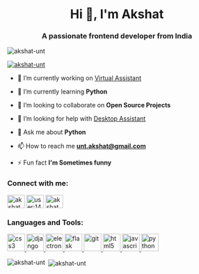 <h1 align="center">Hi 👋, I'm Akshat</h1>
<h3 align="center">A passionate frontend developer from India</h3>

<p align="left"> <img src="https://komarev.com/ghpvc/?username=akshat-unt&label=Profile%20views&color=0e75b6&style=flat" alt="akshat-unt" /> </p>

<p align="left"> <a href="https://github.com/ryo-ma/github-profile-trophy"><img src="https://github-profile-trophy.vercel.app/?username=akshat-unt" alt="akshat-unt" /></a> </p>

- 🔭 I’m currently working on [Virtual Assistant](https://github.com/Akshat-unt/Coddie-Desktop-A.I)

- 🌱 I’m currently learning **Python**

- 👯 I’m looking to collaborate on **Open Source Projects**

- 🤝 I’m looking for help with [Desktop Assistant](https://github.com/Akshat-unt/Coddie-Desktop-A.I)

- 💬 Ask me about **Python**

- 📫 How to reach me **unt.akshat@gmail.com**

- ⚡ Fun fact **I'm Sometimes funny**

<h3 align="left">Connect with me:</h3>
<p align="left">
<a href="https://codepen.io/akshatunt" target="blank"><img align="center" src="https://cdn.jsdelivr.net/npm/simple-icons@3.0.1/icons/codepen.svg" alt="akshatunt" height="30" width="40" /></a>
<a href="https://stackoverflow.com/users/user:14398589" target="blank"><img align="center" src="https://cdn.jsdelivr.net/npm/simple-icons@3.0.1/icons/stackoverflow.svg" alt="user:14398589" height="30" width="40" /></a>
<a href="https://instagram.com/akshat_unt" target="blank"><img align="center" src="https://cdn.jsdelivr.net/npm/simple-icons@3.0.1/icons/instagram.svg" alt="akshat_unt" height="30" width="40" /></a>
</p>

<h3 align="left">Languages and Tools:</h3>
<p align="left"> <a href="https://www.w3schools.com/css/" target="_blank"> <img src="https://devicons.github.io/devicon/devicon.git/icons/css3/css3-original-wordmark.svg" alt="css3" width="40" height="40"/> </a> <a href="https://www.djangoproject.com/" target="_blank"> <img src="https://devicons.github.io/devicon/devicon.git/icons/django/django-original.svg" alt="django" width="40" height="40"/> </a> <a href="https://www.electronjs.org" target="_blank"> <img src="https://devicons.github.io/devicon/devicon.git/icons/electron/electron-original.svg" alt="electron" width="40" height="40"/> </a> <a href="https://flask.palletsprojects.com/" target="_blank"> <img src="https://www.vectorlogo.zone/logos/pocoo_flask/pocoo_flask-icon.svg" alt="flask" width="40" height="40"/> </a> <a href="https://git-scm.com/" target="_blank"> <img src="https://www.vectorlogo.zone/logos/git-scm/git-scm-icon.svg" alt="git" width="40" height="40"/> </a> <a href="https://www.w3.org/html/" target="_blank"> <img src="https://devicons.github.io/devicon/devicon.git/icons/html5/html5-original-wordmark.svg" alt="html5" width="40" height="40"/> </a> <a href="https://developer.mozilla.org/en-US/docs/Web/JavaScript" target="_blank"> <img src="https://devicons.github.io/devicon/devicon.git/icons/javascript/javascript-original.svg" alt="javascript" width="40" height="40"/> </a> <a href="https://www.python.org" target="_blank"> <img src="https://devicons.github.io/devicon/devicon.git/icons/python/python-original.svg" alt="python" width="40" height="40"/> </a> </p>

<p><img align="left" src="https://github-readme-stats.vercel.app/api/top-langs?username=akshat-unt&show_icons=true&locale=en&layout=compact" alt="akshat-unt" /></p>

<p>&nbsp;<img align="center" src="https://github-readme-stats.vercel.app/api?username=akshat-unt&show_icons=true&locale=en" alt="akshat-unt" /></p>
